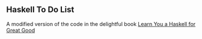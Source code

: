 Haskell To Do List
------------------

A modified version of the code in the delightful book [Learn You a Haskell for Great Good](http://learnyouahaskell.com/input-and-output)

